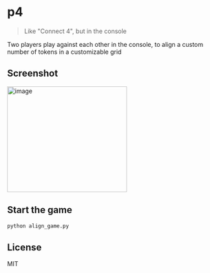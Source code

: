 # p4

> Like "Connect 4", but in the console

Two players play against each other in the console, to align a custom number of tokens in a customizable grid

## Screenshot

<img width="278" height="245" alt="image" src="https://github.com/user-attachments/assets/179b3022-be19-465c-9a7e-f48fffb2dc3b" />

## Start the game

```bash
python align_game.py
```

## License

MIT
